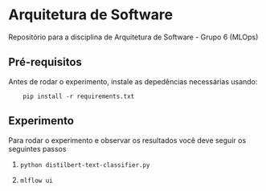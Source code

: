 # Arquitetura de Software
Repositório para a disciplina de Arquitetura de Software - Grupo 6 (MLOps)

## Pré-requisitos

Antes de rodar o experimento, instale as depedências necessárias usando:

```
    pip install -r requirements.txt
```

## Experimento
Para rodar o experimento e observar os resultados você deve seguir os seguintes passos

1.
    ```
    python distilbert-text-classifier.py
    ```
2. 
    ```
    mlflow ui
    ```

